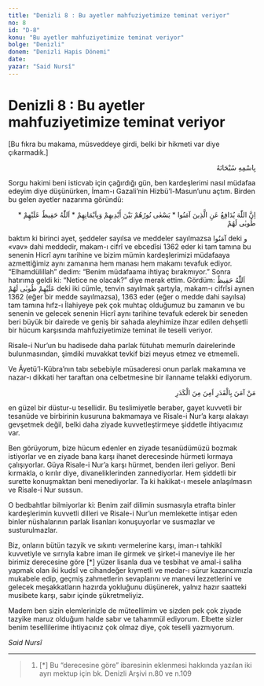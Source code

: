 ```yaml
---
title: "Denizli 8 : Bu ayetler mahfuziyetimize teminat veriyor"
no: 8
id: "D-8"
konu: "Bu ayetler mahfuziyetimize teminat veriyor"
bolge: "Denizli"
donem: "Denizli Hapis Dönemi"
date: 
yazar: "Said Nursî"
---
```


# Denizli 8 : Bu ayetler mahfuziyetimize teminat veriyor

<p class="takdim">[Bu fıkra bu makama, müsveddeye girdi, belki bir hikmeti var diye çıkarmadık.]</p>

<p class="arabic" dir="rtl" title="Meal: “Her türlü noksan sıfatlardan yüce olan Allah’ın adıyla.”">بِاسْمِهِ سُبْحَانَهُ</p>

Sorgu hakimi beni isticvab için çağırdığı gün, ben kardeşlerimi nasıl müdafaa edeyim diye düşünürken, İmam-ı Gazali’nin Hizbü’l-Masun’unu açtım. Birden bu gelen ayetler nazarıma göründü:

<p class="arabic" dir="rtl" title="Meal: “Şüphesiz Allah, inananları savunur.” [Hac Sûresi, 22:38] * “Nurlarının, önlerinde ve sağlarında koştuğunu (göreceğin gün.)” [Hadîd Sûresi, 57:12] * “Allah onları daima gözetlemektedir.” [Şûrâ Sûresi, 42:6] * “Onlar için mutluluk..” [Ra’d Sûresi, 13:29]">اِنَّ اللّٰهَ يُدَافِعُ عَنِ الَّذِينَ آمَنُوا * يَسْعٰى نُورُهُمْ بَيْنَ أَيْدِيهِمْ وَبِاَيْمَانِهِمْ * اَللّٰهُ حَفِيظٌ عَلَيْهِمْ * طُوبٰى لَهُمْ</p>

baktım ki birinci ayet, şeddeler sayılsa ve meddeler sayılmazsa <span class="arabic" dir="rtl" title="">آمَنُوا</span> deki <span class="arabic" dir="rtl" title="">و</span> «vav» dahi meddedir, makam-ı cifrî ve ebcedîsi 1362 eder ki tam tamına bu senenin Hicrî aynı tarihine ve bizim mümin kardeşlerimizi müdafaaya azmettiğimiz aynı zamanına hem manası hem makamı tevafuk ediyor. “Elhamdülillah” dedim: “Benim müdafaama ihtiyaç bırakmıyor.” Sonra hatırıma geldi ki: “Netice ne olacak?” diye merak ettim. Gördüm: <span class="arabic" dir="rtl" title="">اَللّٰهُ حَفِيظٌ عَلَيْهِمْ طُوبٰى لَهُمْ</span> deki iki cümle, tenvin sayılmak şartıyla, makam-ı cifrîsi aynen 1362 (eğer bir medde sayılmazsa), 1363 eder (eğer o medde dahi sayılsa) tam tamına hıfz-ı İlahiyeye pek çok muhtaç olduğumuz bu zamanın ve bu senenin ve gelecek senenin Hicrî aynı tarihine tevafuk ederek bir seneden beri büyük bir dairede ve geniş bir sahada aleyhimize ihzar edilen dehşetli bir hücum karşısında mahfuziyetimize teminat ile teselli veriyor.

Risale-i Nur’un bu hadisede daha parlak fütuhatı memurîn dairelerinde bulunmasından, şimdiki muvakkat tevkif bizi meyus etmez ve etmemeli.

Ve Âyetü’l-Kübra’nın tabı sebebiyle müsaderesi onun parlak makamına ve nazar-ı dikkati her taraftan ona celbetmesine bir ilanname telakki ediyorum.

<p class="arabic" dir="rtl" title="Meal: “Kadere iman eden, kederden emin olur.”">مَنْ آمَنَ بِالْقَدَرِ اَمِنَ مِنَ الْكَدَرِ</p>

en güzel bir düstur-u tesellidir. Bu teslimiyetle beraber, gayet kuvvetli bir tesanüde ve birbirinin kusuruna bakmamaya ve Risale-i Nur’a karşı alakayı gevşetmek değil, belki daha ziyade kuvvetleştirmeye şiddetle ihtiyacımız var.

Ben görüyorum, bize hücum edenler en ziyade tesanüdümüzü bozmak istiyorlar ve en ziyade bana karşı ihanet derecesinde hürmeti kırmaya çalışıyorlar. Güya Risale-i Nur’a karşı hürmet, benden ileri geliyor. Beni kırmakla, o kırılır diye, divaneliklerinden zannediyorlar. Hem şiddetli bir surette konuşmaktan beni menediyorlar. Ta ki hakikat-ı mesele anlaşılmasın ve Risale-i Nur sussun.

O bedbahtlar bilmiyorlar ki: Benim zaif dilimin susmasıyla etrafta binler kardeşlerimin kuvvetli dilleri ve Risale-i Nur’un memlekette intişar eden binler nüshalarının parlak lisanları konuşuyorlar ve susmazlar ve susturulmazlar.

Biz, onların bütün tazyik ve sıkıntı vermelerine karşı, iman-ı tahkikî kuvvetiyle ve sırrıyla kabre iman ile girmek ve şirket-i maneviye ile her birimiz derecesine göre [*] yüzer lisanla dua ve tesbihat ve amal-i saliha yapmak olan iki kudsî ve cihandeğer kıymetli ve medar-ı sürur kazancımızla mukabele edip, geçmiş zahmetlerin sevaplarını ve manevi lezzetlerini ve gelecek meşakkatların hazırda yokluğunu düşünerek, yalnız hazır saatteki musibete karşı, sabır içinde şükretmeliyiz.

Madem ben sizin elemlerinizle de müteellimim ve sizden pek çok ziyade tazyike maruz olduğum halde sabır ve tahammül ediyorum. Elbette sizler benim tesellilerime ihtiyacınız çok olmaz diye, çok teselli yazmıyorum.

*Said Nursî*

***

> 1. [*] Bu “derecesine göre” ibaresinin eklenmesi hakkında yazılan iki ayrı mektup için bk. Denizli Arşivi n.80 ve n.109
